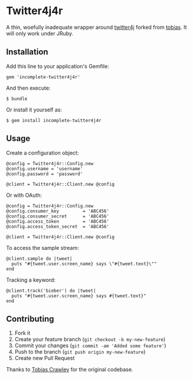 # Twitter4j4r

A thin, woefully inadequate wrapper around [twitter4j](http://twitter4j.org/)
forked from [tobias](https://github.com/tobias/twitter4j4r). It will only work
under JRuby.


## Installation

Add this line to your application's Gemfile:

    gem 'incomplete-twitter4j4r'

And then execute:

    $ bundle

Or install it yourself as:

    $ gem install incomplete-twitter4j4r


## Usage

Create a configuration object:

    @config = Twitter4j4r::Config.new
    @config.username = 'username'
    @config.password = 'password'
    
    @client = Twitter4j4r::Client.new @config

Or with OAuth:

    @config = Twitter4j4r::Config.new
    @config.consumer_key         = 'ABC456'
    @config.consumer_secret      = 'ABC456'
    @config.access_token         = 'ABC456'
    @config.access_token_secret  = 'ABC456'
    
    @client = Twitter4j4r::Client.new @config 

To access the sample stream:

    @client.sample do |tweet|
      puts "#{tweet.user.screen_name} says \"#{tweet.text}\""
    end

Tracking a keyword:
    
    @client.track('bieber') do |tweet|
      puts "#{tweet.user.screen_name} says #{tweet.text}"
    end


## Contributing

1. Fork it
2. Create your feature branch (`git checkout -b my-new-feature`)
3. Commit your changes (`git commit -am 'Added some feature'`)
4. Push to the branch (`git push origin my-new-feature`)
5. Create new Pull Request



Thanks to [Tobias Crawley](https://github.com/tobias) for the original codebase.
